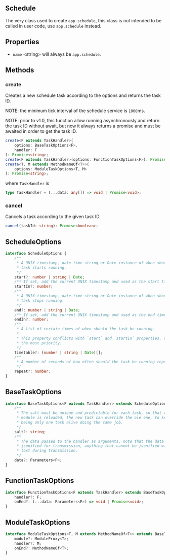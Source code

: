 <!-- title: Schedule; order: 4 -->

## Schedule

The very class used to create `app.schedule`, this class is not intended to be
called in user code, use `app.schedule` instead.

## Properties

- `name` \<string\> will always be `app.schedule`.

## Methods

### create

Creates a new schedule task according to the options and returns the task ID.

NOTE: the minimum tick interval of the schedule service is `1000`ms. 

NOTE: prior to v1.0, this function allow running asynchronously and return the
task ID without await, but now it always returns a promise and must be awaited
in order to get the task ID.

```ts
create<F extends TaskHandler>(
    options: BaseTaskOptions<F>,
    handler: F
): Promise<string>;
create<F extends TaskHandler>(options: FunctionTaskOptions<F>): Promise<string>;
create<T, M extends MethodNameOf<T>>(
    options: ModuleTaskOptions<T, M>
): Promise<string>;
```

where `TaskHandler` is

```ts
type TaskHandler = (...data: any[]) => void | Promise<void>;
```

### cancel

Cancels a task according to the given task ID.

```ts
cancel(taskId: string): Promise<boolean>;
```

## ScheduleOptions

```ts
interface ScheduleOptions {
    /**
     * A UNIX timestamp, date-time string or Date instance of when should the
     * task starts running.
     */
    start?: number | string | Date;
    /** If set, add the current UNIX timestamp and used as the start time. */
    startIn?: number;
    /**
     * A UNIX timestamp, date-time string or Date instance of when should the
     * task stops running.
     */
    end?: number | string | Date;
    /** If set, add the current UNIX timestamp and used as the end time. */
    endIn?: number;
    /**
     * A list of certain times of when should the task be running.
     * 
     * This property conflicts with `start` and `startIn` properties, and is of
     * the most priority.
     */
    timetable?: (number | string | Date)[];
    /**
     * A number of seconds of how often should the task be running repeatedly.
     */
    repeat?: number;
}
```

## BaseTaskOptions

```ts
interface BaseTaskOptions<F extends TaskHandler> extends ScheduleOptions {
    /** 
     * The salt must be unique and predictable for each task, so that when the
     * module is reloaded, the new task can override the ole one, to keep there 
     * being only one task alive doing the same job.
     */
    salt?: string;
    /**
     * The data passed to the handler as arguments, note that the data will be
     * jsonified for transmission, anything that cannot be jsonified will be
     * lost during transmission.
     */
    data?: Parameters<F>;
}
```

## FunctionTaskOptions

```ts
interface FunctionTaskOptions<F extends TaskHandler> extends BaseTaskOptions<F> {
    handler?: F;
    onEnd?: (...data: Parameters<F>) => void | Promise<void>;
}
```

## ModuleTaskOptions

```ts
interface ModuleTaskOptions<T, M extends MethodNameOf<T>> extends BaseTaskOptions<T[M]> {
    module?: ModuleProxy<T>;
    handler?: M;
    onEnd?: MethodNameOf<T>;
}
```
